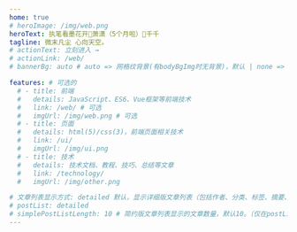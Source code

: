 ```yaml
---
home: true
# heroImage: /img/web.png
heroText: 执笔看墨花开💜萧潇（5个月啦）💜千千
tagline: 微末凡尘 心向天空。
# actionText: 立刻进入 →
# actionLink: /web/
# bannerBg: auto # auto => 网格纹背景(有bodyBgImg时无背景)，默认 | none => 无 | '大图地址' | background: 自定义背景样式       提示：如发现文本颜色不适应你的背景时可以到palette.styl修改$bannerTextColor变量

features: # 可选的
  # - title: 前端
  #   details: JavaScript、ES6、Vue框架等前端技术
  #   link: /web/ # 可选
  #   imgUrl: /img/web.png # 可选
  # - title: 页面
  #   details: html(5)/css(3)，前端页面相关技术
  #   link: /ui/
  #   imgUrl: /img/ui.png
  # - title: 技术
  #   details: 技术文档、教程、技巧、总结等文章
  #   link: /technology/
  #   imgUrl: /img/other.png

# 文章列表显示方式: detailed 默认，显示详细版文章列表（包括作者、分类、标签、摘要、分页等）| simple => 显示简约版文章列表（仅标题和日期）| none 不显示文章列表
# postList: detailed
# simplePostListLength: 10 # 简约版文章列表显示的文章数量，默认10。（仅在postList设置为simple时生效）
---
```



<!-- 小熊猫 -->
<!-- <img src="/img/panda-waving.png" class="panda no-zoom" style="width: 130px;height: 115px;opacity: 0.8;margin-bottom: -4px;padding-bottom:0;position: fixed;bottom: 0;left: 0.5rem;z-index: 1;"> -->

<!--
## :email: 联系

- **WeChat or QQ**: <a href="tencent://message/?uin=1017866168&Site=&Menu=yesUrl" class='qq'>1017866168</a>
- **Email**: <a href="mailto:1017866168@qq.com">1017866168@qq.com</a>
- **GitHub**: <https://github.com/xlzy520>

</br>  -->
